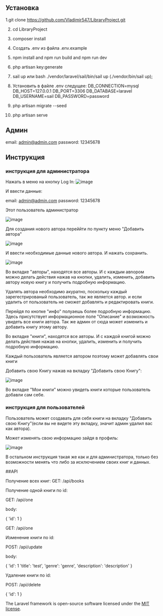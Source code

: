 
## Установка

1.git clone https://github.com/Vladimir547/LibraryProject.git

2. cd LibraryProject

3. composer install

4. Создать .env из файла .env.example

5. npm install and npm run build and npm run dev

6. php artisan key:generate

7. sail up или bash ./vendor/laravel/sail/bin/sail up (./vendor/bin/sail up);

8. Установить в файле .env следущее: DB_CONNECTION=mysql DB_HOST=127.0.0.1 DB_PORT=3306 DB_DATABASE=laravel DB_USERNAME=sail DB_PASSWORD=password

9. php artisan migrate --seed

10. php artisan serve



## Админ

email: admin@admin.com
password: 12345678

## Инструкция

### инструкция для администратора

Нажать в меню на кнопку Log In:
![image](https://github.com/Vladimir547/LibraryProject/assets/48596087/e2a7c713-7655-49fc-9747-04db2e954ea9)

И ввести данные:


email: admin@admin.com
password: 12345678

Этот пользователь администратор

![image](https://github.com/Vladimir547/LibraryProject/assets/48596087/93a1c3fe-1ba3-4867-8afc-c54480c150e8)

Для создания нового автора переййти по пункту меню "Добавить автора"

![image](https://github.com/Vladimir547/LibraryProject/assets/48596087/ab967603-3031-451a-92c4-eaea74d0f94d)

И ввести необходимые данные нового автора. И нажать сохранить.

![image](https://github.com/Vladimir547/LibraryProject/assets/48596087/f6c21022-76bd-426c-ad15-1481cb73dec7)

Во вкладке "авторы", находятся все авторы. И с каждым авnором можно делать действия нажав на кнопки, удалить, изменить, добавить автору новую книгу и получить подробную информацию.

Удалять автора необходимо акуратно, поскольку каждый зарегестрированый пользователь, так же является автор. и если удалить от пользователь не сможет добавлять и редактировать книги.

Перейдя по кнопке "инфо" полуаешь более подробную информацию. Здесь присутствует информационное поле "Описание" и возможность увидеть все книги автора. Так же админ от сюда может изменить и добавить книгу этому автору.

Во вкладке "книги", находятся все авторы. И с каждой книгой можно делать действия нажав на кнопки, удалить, изменить и получить подробную информацию.

Каждый пользователь является автором поэтому может добавлять свои книги

Добавить свою Книгу нажав на вкладку "Добавить свою Книгу":

![image](https://github.com/Vladimir547/LibraryProject/assets/48596087/4912cadf-04d9-41c3-b227-2617116cac1a)

Во вкладке "Мои книги" можно увидеть книги которые пользователь добавли сам себе.

### инструкция для пользователей

Пользователь может создавать для себя книги на вкладку "Добавить свою Книгу"(если вы не видете эту вкладку, значит админ удалил вас как автора).

Может изменять свою информацию зайдя в профиль:

![image](https://github.com/Vladimir547/LibraryProject/assets/48596087/7f3e837e-de02-473f-92c6-be2dcf40d8a3)


В остальном инструкция такая же как и для администратора, только без возможности менять что либо за исключением своих книг и данных.

##API

Получение всех книг:
GET: /api/books

Получение одной книги по id:

GET: /api/one

body:

{
    'id': 1
}

GET: /api/one

Изменение  книги по id:

POST: /api/update

body:

{
    'id': 1
    'title': 'test',
    'genre': 'genre',
    'description': 'description'
}

Удаление книги по id:

POST: /api/delete

{
    'id': 1
}



The Laravel framework is open-source software licensed under the [MIT license](https://opensource.org/licenses/MIT).
